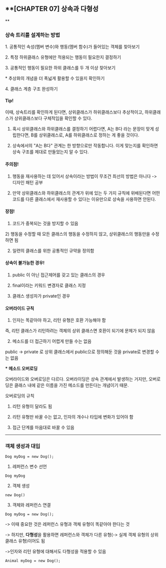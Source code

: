 ## **\[CHAPTER 07\] 상속과 다형성  
  
**

### **상속 트리를 설계하는 방법**

1\. 공통적인 속성(멤버 변수)와 행동(멤버 함수)가 들어있는 객체를 찾아보기

2\. 특정 하위클래스 유형에만 적용되는 행동이 필요한지 결정하기

3\. 공통적인 행동이 필요한 하위 클래스를 두 개 이상 찾아보기

\* 추상화의 개념을 더 폭넓게 활용할 수 있을지 확인하기

4\. 클래스 계층 구조 완성하기

#### **Tip!**

이때, 상속트리를 확인하게 된다면, 상위클래스가 하위클래스보다 추상적이고, 하위클래스가 상위클래스보다 구체적임을 확인할 수 있다.

1) 혹시 상위클래스와 하위클래스를 결정하기 어렵다면, A는 B다 라는 문장이 맞게 성립한다면, B를 상위클래스로, A를 하위클래스로 정하는 게 좋을 것이다.

2) 상속에서의 "A는 B다" 관계는 한 방향으로만 작동합니다. 이게 맞는지를 확인하면 상속 구조를 제대로 만들었는지 알 수 있다.

#### **주의점!**

1) 행동을 재사용하는 데 있어서 상속이라는 방법이 무조건 최선의 방법은 아니다 -> 디자인 패턴 공부

2) 만약 상위클래스와 하위클래스의 관계가 위에 있는 두 가지 규칙에 위배된다면 어떤 코드를 다른 클래스에서 재사용할 수 있다는 이유만으로 상속을 사용하면 안된다.

#### **장점!**

1) 코드가 중복되는 것을 방지할 수 있음

2) 행동을 수정할 때 모든 클래스의 행동을 수정하지 않고, 상위클래스의 행동만을 수정하면 됨

2) 일련의 클래스를 위한 공통적인 규약을 정의함

#### **상속이 불가능한 경우!**

1) public 이 아닌 접근제어를 갖고 있는 클래스의 경우

2) final이라는 키워드 변경자로 클래스 지정

3) 클래스 생성자가 private인 경우

#### **오버라이드 규칙**

1) 인자는 똑같아야 하고, 리턴 유형은 호환 가능해야 함

즉, 리턴 클래스가 리턴하려는 객체의 상위 클래스면 호환이 되기에 문제가 되지 않음

2) 메소드를 더 접근하기 어렵게 만들 수는 없음

public -> private 로 상위 클래스에서 public으로 정의해둔 것을 private로 변경할 수는 없음

**\* 메소드 오버로딩**

오버라이드와 오버로딩은 다르다. 오버라이딩은 상속 관계에서 발생하는 거지만, 오버로딩은 클래스 내에 같은 이름을 가진 메소드를 만든다는 개념이기 때문.

오버로딩의 규칙

1) 리턴 유형이 달라도 됨

2) 리턴 유형만 바꿀 수는 없고, 인자의 개수나 타입에 변화가 있어야 함

3) 접근 단계를 마음대로 바꿀 수 있음

---

### **객체 생성과 대입**

```
Dog myDog = new Dog();
```

1) 레퍼런스 변수 선언

```
Dog myDog
```

2) 객체 생성

```
new Dog()
```

3) 객체와 레퍼런스 연결

```
Dog myDog = new Dog();
```

\-> 이때 중요한 것은 레퍼런스 유형과 객체 유형이 똑같아야 한다는 것

\-> 하지만, **다형성**을 활용하면 레퍼런스와 객체가 다른 유형(-> 실제 객체 유형의 상위클래스 유형)이어도 됨

\->인자와 리턴 유형에 대해서도 다형성을 적용할 수 있음

```
Animal myDog = new Dog();
```
